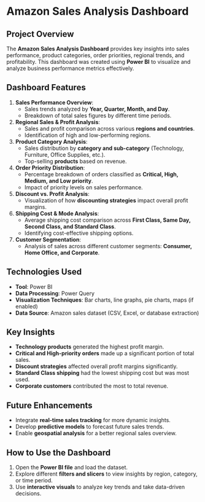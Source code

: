 # Amazon Sales Analysis Dashboard

## Project Overview
The **Amazon Sales Analysis Dashboard** provides key insights into sales performance, product categories, order priorities, regional trends, and profitability. This dashboard was created using **Power BI** to visualize and analyze business performance metrics effectively.

## Dashboard Features
1. **Sales Performance Overview**:
   - Sales trends analyzed by **Year, Quarter, Month, and Day**.
   - Breakdown of total sales figures by different time periods.
2. **Regional Sales & Profit Analysis**:
   - Sales and profit comparison across various **regions and countries**.
   - Identification of high and low-performing regions.
3. **Product Category Analysis**:
   - Sales distribution by **category and sub-category** (Technology, Furniture, Office Supplies, etc.).
   - Top-selling **products** based on revenue.
4. **Order Priority Distribution**:
   - Percentage breakdown of orders classified as **Critical, High, Medium, and Low priority**.
   - Impact of priority levels on sales performance.
5. **Discount vs. Profit Analysis**:
   - Visualization of how **discounting strategies** impact overall profit margins.
6. **Shipping Cost & Mode Analysis**:
   - Average shipping cost comparison across **First Class, Same Day, Second Class, and Standard Class**.
   - Identifying cost-effective shipping options.
7. **Customer Segmentation**:
   - Analysis of sales across different customer segments: **Consumer, Home Office, and Corporate**.

## Technologies Used
- **Tool**: Power BI
- **Data Processing**: Power Query
- **Visualization Techniques**: Bar charts, line graphs, pie charts, maps (if enabled)
- **Data Source**: Amazon sales dataset (CSV, Excel, or database extraction)

## Key Insights
- **Technology products** generated the highest profit margin.
- **Critical and High-priority orders** made up a significant portion of total sales.
- **Discount strategies** affected overall profit margins significantly.
- **Standard Class shipping** had the lowest shipping cost but was most used.
- **Corporate customers** contributed the most to total revenue.

## Future Enhancements
- Integrate **real-time sales tracking** for more dynamic insights.
- Develop **predictive models** to forecast future sales trends.
- Enable **geospatial analysis** for a better regional sales overview.

## How to Use the Dashboard
1. Open the **Power BI file** and load the dataset.
2. Explore different **filters and slicers** to view insights by region, category, or time period.
3. Use **interactive visuals** to analyze key trends and take data-driven decisions.
